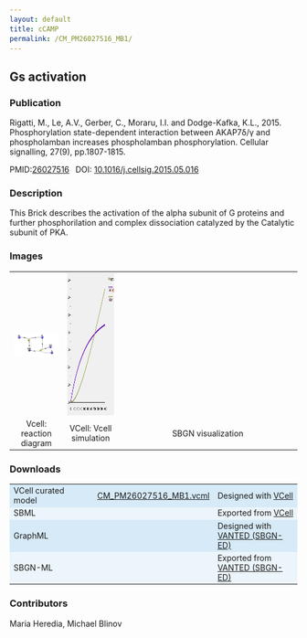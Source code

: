 ```yaml
---
layout: default
title: cCAMP
permalink: /CM_PM26027516_MB1/
---
```

## Gs activation 

### Publication 

Rigatti, M., Le, A.V., Gerber, C., Moraru, I.I. and Dodge-Kafka, K.L., 2015. Phosphorylation state-dependent interaction between 
AKAP7δ/γ and phospholamban increases phospholamban phosphorylation. Cellular signalling, 27(9), pp.1807-1815.

 PMID:<a href="https://www.ncbi.nlm.nih.gov/pubmed/?term=26027516">26027516</a>&ensp; 
 DOI: <a href="https://doi.org/10.1016/j.cellsig.2015.05.016">10.1016/j.cellsig.2015.05.016</a><br />

### Description
This Brick describes the activation of the alpha subunit of G proteins and further phosphorilation and complex dissociation catalyzed by the Catalytic subunit of PKA. 

### Images
 <table> 
 <tr>
  <td align="center" ><a href="https://modelbricks.github.io/images/Vcellimages/CM_PM_MB1_Vcell_diagram.PNG"><img align="center" src="/images/Vcellimages/CM_PM_MB1_Vcell_diagram.PNG"></a></td>
  <td align="center"><a href="https://modelbricks.github.io/images/Vcellimages/CM_PM_MB1_sim.PNG"><img align="center" src="/images/Vcellimages/CM_PM_MB1_sim.PNG" width="330" height="250"/></a></td>
 <td align="center" width="300"><!--<a href="https://modelbricks.github.io/images/SBGNfiles/cCAMPprod_SBGN.PNG"><img align="center" src="/images/SBGNfiles/cCAMPprod_SBGN.PNG" height="250"/></a>--></td>
 </tr>
 <tr>
  <td align="center"> Vcell: reaction diagram</td>
   <td align="center"> VCell: Vcell simulation</td>
   <td align="center"> SBGN visualization</td>
   </tr>
 </table>

### Downloads 
<center>
 <table>
  <td width="33%" bgcolor="#D6EAF8">VCell curated model </td>
  <td width="33%" bgcolor="#D6EAF8"><a href="/modelbricks/CM_PM26027516_MB1.vcml">CM_PM26027516_MB1.vcml</a></td>
  <td width="33%" bgcolor="#D6EAF8"> Designed with <a href="http://vcell.org"> VCell</a></td>
  <tr>
   <td bgcolor="#EBF5FB">SBML </td>
   <td bgcolor="#EBF5FB"><!--<a href="/modelbricks/VCML_SBMLfiles/CM_PM26027516_MB1.xml">CM_PM26027516_MB1.xml</a>--></td>
   <td bgcolor="#EBF5FB"> Exported from <a href="http://vcell.org"> VCell</a></td>
  </tr>
  <tr>
   <td bgcolor="#D6EAF8">GraphML </td>
   <td bgcolor="#D6EAF8"><!--<a href="/modelbricks/SBGNexecutablefiles/CM_PM26027516_MB1.graphml">CM_PM26027516_MB1.graphml</a>--></td>
   <td bgcolor="#D6EAF8"> Designed with <a href="https://immersive-analytics.infotech.monash.edu/vanted/addons/sbgn-ed/">VANTED (SBGN-ED)</a></td>
  </tr>
  <tr>
   <td bgcolor="#EBF5FB">SBGN-ML </td>
   <td bgcolor="#EBF5FB"><!--<a href="/modelbricks/SBGNexecutablefiles/CM_PM26027516_MB1.sbgn">CM_PM26027516_MB1.sbgn</a>--></td>
   <td bgcolor="#EBF5FB"> Exported from <a href="https://immersive-analytics.infotech.monash.edu/vanted/addons/sbgn-ed/">VANTED (SBGN-ED)</a></td>
  </tr>
 </table>
</center>


### Contributors
Maria Heredia, Michael Blinov
 
